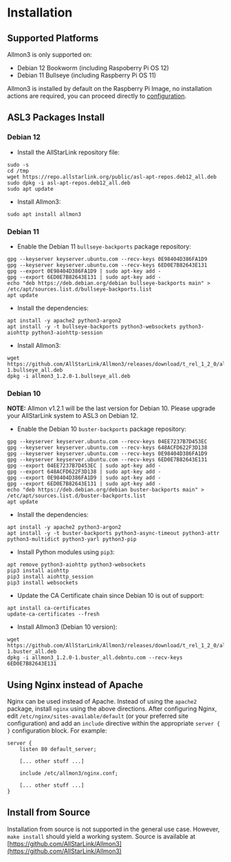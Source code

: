 # Installation

## Supported Platforms
Allmon3 is only supported on:

* Debian 12 Bookworm (including Raspoberry Pi OS 12)
* Debian 11 Bullseye (including Raspberry Pi OS 11)

Allmon3 is installed by default on the Raspberry Pi Image, no installation actions are required, you can proceed directly to [configuration](./config.md).

## ASL3 Packages Install

### Debian 12

* Install the AllStarLink repository file:

```
sudo -s
cd /tmp
wget https://repo.allstarlink.org/public/asl-apt-repos.deb12_all.deb
sudo dpkg -i asl-apt-repos.deb12_all.deb
sudo apt update
```

* Install Allmon3:

```
sudo apt install allmon3
```

### Debian 11

* Enable the Debian 11 `bullseye-backports` package repository:

```
gpg --keyserver keyserver.ubuntu.com --recv-keys 0E98404D386FA1D9
gpg --keyserver keyserver.ubuntu.com --recv-keys 6ED0E7B82643E131
gpg --export 0E98404D386FA1D9 | sudo apt-key add -
gpg --export 6ED0E7B82643E131 | sudo apt-key add -
echo "deb https://deb.debian.org/debian bullseye-backports main" > /etc/apt/sources.list.d/bullseye-backports.list
apt update
```

* Install the dependencies:

```
apt install -y apache2 python3-argon2 
apt install -y -t bullseye-backports python3-websockets python3-aiohttp python3-aiohttp-session
```

* Install Allmon3:

```
wget https://github.com/AllStarLink/Allmon3/releases/download/t_rel_1_2_0/allmon3_1.2.0-1.bullseye_all.deb
dpkg -i allmon3_1.2.0-1.bullseye_all.deb
```

### Debian 10
**NOTE:** Allmon v1.2.1 will be the last version for Debian 10. Please upgrade your AllStarLink system to ASL3 on Debian 12.

* Enable the Debian 10 `buster-backports` package repository:

```
gpg --keyserver keyserver.ubuntu.com --recv-keys 04EE7237B7D453EC
gpg --keyserver keyserver.ubuntu.com --recv-keys 648ACFD622F3D138
gpg --keyserver keyserver.ubuntu.com --recv-keys 0E98404D386FA1D9
gpg --keyserver keyserver.ubuntu.com --recv-keys 6ED0E7B82643E131
gpg --export 04EE7237B7D453EC | sudo apt-key add -
gpg --export 648ACFD622F3D138 | sudo apt-key add -
gpg --export 0E98404D386FA1D9 | sudo apt-key add -
gpg --export 6ED0E7B82643E131 | sudo apt-key add -
echo "deb https://deb.debian.org/debian buster-backports main" > /etc/apt/sources.list.d/buster-backports.list
apt update
```

* Install the dependencies:

```
apt install -y apache2 python3-argon2 
apt install -y -t buster-backports python3-async-timeout python3-attr python3-multidict python3-yarl python3-pip
```

* Install Python modules using `pip3`:

```
apt remove python3-aiohttp python3-websockets
pip3 install aiohttp
pip3 install aiohttp_session
pip3 install websockets
```

* Update the CA Certificate chain since Debian 10 is out of support:

```
apt install ca-certificates
update-ca-certificates --fresh
```

* Install Allmon3 (Debian 10 version):

```
wget https://github.com/AllStarLink/Allmon3/releases/download/t_rel_1_2_0/allmon3_1.2.0-1.buster_all.deb
dpkg -i allmon3_1.2.0-1.buster_all.debntu.com --recv-keys 6ED0E7B82643E131
```

## Using Nginx instead of Apache
Nginx can be used instead of Apache. Instead of using the `apache2` package, install `nginx` using the above directions. After configuring Nginx, edit `/etc/nginx/sites-available/default` (or your preferred site configuration) and add an `include` directive within the appropriate `server { }` configuration block. For example:

```
server {
    listen 80 default_server;

    [... other stuff ...]

    include /etc/allmon3/nginx.conf;

    [... other stuff ...]
}
```

## Install from Source
Installation from source is not supported in the general use case. However, `make install` should yield a working system. Source is available at [https://github.com/AllStarLink/Allmon3](https://github.com/AllStarLink/Allmon3)